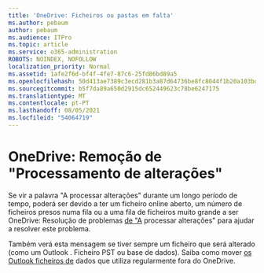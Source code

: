 ```yaml
---
title: 'OneDrive: Ficheiros ou pastas em falta'
ms.author: pebaum
author: pebaum
ms.audience: ITPro
ms.topic: article
ms.service: o365-administration
ROBOTS: NOINDEX, NOFOLLOW
localization_priority: Normal
ms.assetid: 1afe2f6d-bf4f-4fe7-87c6-25fd86bd89a5
ms.openlocfilehash: 50d413ae7389c3ecd281b3a87d64736be8fc8044f1b20a103bd3f45c97473502
ms.sourcegitcommit: b5f7da89a650d2915dc652449623c78be6247175
ms.translationtype: MT
ms.contentlocale: pt-PT
ms.lasthandoff: 08/05/2021
ms.locfileid: "54064719"
---
```

# <a name="onedrive-troubleshoot-processing-changes"></a>OneDrive: Remoção de "Processamento de alterações"

Se vir a palavra "A processar alterações" durante um longo período de tempo, poderá ser devido a ter um ficheiro online aberto, um número de ficheiros presos numa fila ou a uma fila de ficheiros muito grande a ser OneDrive: Resolução de problemas [de "A](https://support.office.com/article/onedrive-is-stuck-on-processing-changes-b386b813-9b66-4e47-8c4c-2b45533edccd) processar alterações" para ajudar a resolver este problema.

Também verá esta mensagem se tiver sempre um ficheiro que será alterado (como um Outlook . Ficheiro PST ou base de dados). Saiba como mover [os Outlook ficheiros de](https://support.office.com/article/how-to-remove-an-outlook-pst-data-file-from-onedrive-b6b9e522-59bd-40f7-949f-168d0aa9b38e) dados que utiliza regularmente fora do OneDrive.
